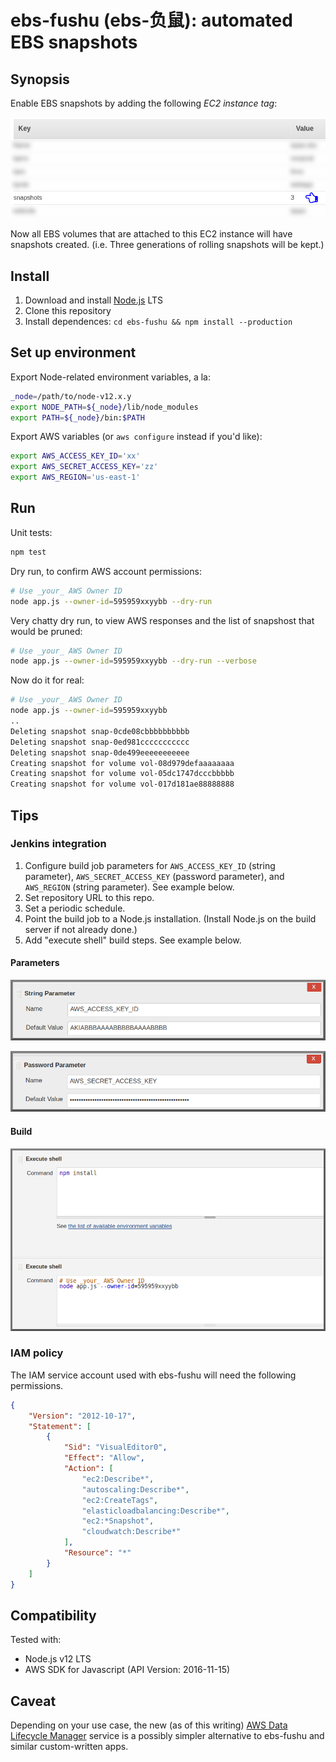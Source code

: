 # ebs-fushu (ebs-负鼠): automated EBS snapshots

## Synopsis

Enable EBS snapshots by adding the following *EC2 instance tag*:

![Screenshot](/README.md-img/aws-insttag.png?raw=true)

Now all EBS volumes that are attached to this EC2 instance will have snapshots created. (i.e. Three generations of rolling snapshots will be kept.)

## Install

1. Download and install [Node.js](https://nodejs.org/) LTS
2. Clone this repository
3. Install dependences: `cd ebs-fushu && npm install --production`

## Set up environment

Export Node-related environment variables, a la:
```bash
_node=/path/to/node-v12.x.y
export NODE_PATH=${_node}/lib/node_modules
export PATH=${_node}/bin:$PATH
```

Export AWS variables (or `aws configure` instead if you'd like):
```bash
export AWS_ACCESS_KEY_ID='xx'
export AWS_SECRET_ACCESS_KEY='zz'
export AWS_REGION='us-east-1'
```

## Run

Unit tests:
```bash
npm test
```

Dry run, to confirm AWS account permissions:
```bash
# Use _your_ AWS Owner ID
node app.js --owner-id=595959xxyybb --dry-run
```

Very chatty dry run, to view AWS responses and the list of snapshost that would be pruned:
```bash
# Use _your_ AWS Owner ID
node app.js --owner-id=595959xxyybb --dry-run --verbose
```

Now do it for real:
```bash
# Use _your_ AWS Owner ID
node app.js --owner-id=595959xxyybb
..
Deleting snapshot snap-0cde08cbbbbbbbbbb
Deleting snapshot snap-0ed981ccccccccccc
Deleting snapshot snap-0de499eeeeeeeeeee
Creating snapshot for volume vol-08d979defaaaaaaaa
Creating snapshot for volume vol-05dc1747dcccbbbbb
Creating snapshot for volume vol-017d181ae88888888
```

## Tips

### Jenkins integration

1. Configure build job parameters for `AWS_ACCESS_KEY_ID` (string parameter), `AWS_SECRET_ACCESS_KEY` (password parameter), and `AWS_REGION` (string parameter). See example below.
2. Set repository URL to this repo.
3. Set a periodic schedule.
4. Point the build job to a Node.js installation. (Install Node.js on the build server if not already done.)
5. Add "execute shell" build steps. See example below.

#### Parameters

![Screenshot](/README.md-img/jenkins-parm-accesskey.png?raw=true)

![Screenshot](/README.md-img/jenkins-parm-secret.png?raw=true)

#### Build

![Screenshot](/README.md-img/jenkins-execshell.png?raw=true)

### IAM policy

The IAM service account used with ebs-fushu will need the following permissions.
```json
{
    "Version": "2012-10-17",
    "Statement": [
        {
            "Sid": "VisualEditor0",
            "Effect": "Allow",
            "Action": [
                "ec2:Describe*",
                "autoscaling:Describe*",
                "ec2:CreateTags",
                "elasticloadbalancing:Describe*",
                "ec2:*Snapshot",
                "cloudwatch:Describe*"
            ],
            "Resource": "*"
        }
    ]
}
```

## Compatibility

Tested with:

- Node.js v12 LTS
- AWS SDK for Javascript (API Version: 2016-11-15)

## Caveat

Depending on your use case, the new (as of this writing) [AWS Data Lifecycle Manager](https://aws.amazon.com/about-aws/whats-new/2018/07/introducing-amazon-data-lifecycle-manager-for-ebs-snapshots/) service is a possibly simpler alternative to ebs-fushu and similar custom-written apps.
